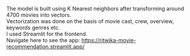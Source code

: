 The model is built using K Nearest neighbors after transforming around 4700 movies into vectors. 
<br> Vectorization was done on the basis of movie cast, crew, overview, keywords genres etc. 
<br> I used Streamlit for the frontend. <br>
Navigate here to see the app: https://ritwika-movie-recommendation.streamlit.app/
